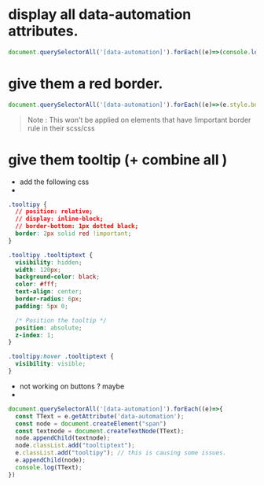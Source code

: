 # display all data-automation attributes.
```js
document.querySelectorAll('[data-automation]').forEach((e)=>(console.log(e.getAttribute('data-automation'))))
```
# give them a red border.
```js
document.querySelectorAll('[data-automation]').forEach((e)=>(e.style.border="2px solid red "))
```
> Note : This won't be applied on elements that have !important border rule in their scss/css
# give them tooltip (+ combine all )
- add the following css
- 
```css
.tooltipy {
  // position: relative;
  // display: inline-block;
  // border-bottom: 1px dotted black;
  border: 2px solid red !important;
}

.tooltipy .tooltiptext {
  visibility: hidden;
  width: 120px;
  background-color: black;
  color: #fff;
  text-align: center;
  border-radius: 6px;
  padding: 5px 0;

  /* Position the tooltip */
  position: absolute;
  z-index: 1;
}

.tooltipy:hover .tooltiptext {
  visibility: visible;
}
```
- not working on buttons ? maybe
- 
```js
document.querySelectorAll('[data-automation]').forEach((e)=>{
  const TText = e.getAttribute('data-automation');
  const node = document.createElement("span")
  const textnode = document.createTextNode(TText);
  node.appendChild(textnode);
  node.classList.add("tooltiptext");
  e.classList.add("tooltipy"); // this is causing some issues.
  e.appendChild(node);
  console.log(TText);
})

```


